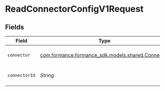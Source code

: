 # ReadConnectorConfigV1Request


## Fields

| Field                                                                                 | Type                                                                                  | Required                                                                              | Description                                                                           |
| ------------------------------------------------------------------------------------- | ------------------------------------------------------------------------------------- | ------------------------------------------------------------------------------------- | ------------------------------------------------------------------------------------- |
| `connector`                                                                           | [com.formance.formance_sdk.models.shared.Connector](../../models/shared/Connector.md) | :heavy_check_mark:                                                                    | The name of the connector.                                                            |
| `connectorId`                                                                         | *String*                                                                              | :heavy_check_mark:                                                                    | The connector ID.                                                                     |